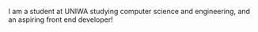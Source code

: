 I am a student at UNIWA studying computer science and engineering, and an aspiring front end developer! 
